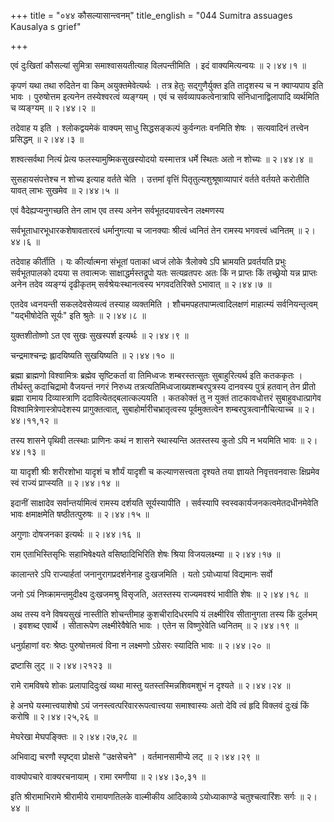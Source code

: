 +++
title = "०४४ कौसल्यासान्त्वनम्"
title_english = "044 Sumitra assuages Kausalya s grief"

+++


एवं दुःखितां कौसल्यां सुमित्रा समाश्वासयतीत्याह विलपन्तीमिति । इदं
वाक्यमित्यन्वयः  ॥  २।४४।१  ॥   

  

कृपणं यथा तथा रुदितेन वा किम् अयुक्तमेवेत्यर्थः । तत्र हेतुः
सद्गुणैर्युक्त इति तादृशस्य च न क्वाप्यपाय इति भावः । पुरुषोत्तम इत्यनेन
तस्येश्वरत्वं व्यङ्ग्यम् । एवं च सर्वव्यापकत्वेनात्रापि
संनिधानाद्विलापादि व्यर्थमिति च व्यङ्ग्यम्  ॥  २।४४।२  ॥   

  

तदेवाह य इति । श्लोकद्वयमेकं वाक्यम् साधु सिद्धसङ्कल्पं कुर्वन्गतः
वनमिति शेषः । सत्यवादिनं तत्त्वेन प्रसिद्धम्  ॥  २।४४।३  ॥   

  

शश्वत्सर्वथा नित्यं प्रेत्य फलस्यामुष्मिकसुखस्योदयो यस्मात्तत्र धर्मे
स्थितः अतो न शोच्यः  ॥  २।४४।४  ॥   

  

सुसहायसंपत्तेश्च न शोच्य इत्याह वर्तते चेति । उत्तमां वृत्तिं
पितृतुल्यशुश्रूषाव्यापारं वर्तते वर्तयते करोतीति यावत् लाभः सुखमेव  ॥ 
२।४४।५  ॥   

  

एवं वैदेह्यप्यनुगच्छति तेन लाभ एव तस्य अनेन सर्वभूतदयावत्त्वेन
लक्ष्मणस्य  

सर्वभूताधारभूधारकशेषावतारत्वं धर्मानुगत्या च जानक्याः श्रीत्वं ध्वनितं
तेन रामस्य भगवत्त्वं ध्वनितम्  ॥  २।४४।६  ॥   

  

तदेवाह कीर्तीति । यः कीर्त्यात्मना संभूतां पताकां ध्वजं लोके त्रैलोक्ये
ऽपि भ्रामयति प्रवर्तयति प्रभुः सर्वभूतपालको दयया स तवात्मजः
साक्षाद्धर्मस्तद्रूपो यतः सत्यव्रतपरः अतः किं न प्राप्तः किं तच्छ्रेयो
यन्न प्राप्तः अनेन तदेव व्यङ्ग्यं दृढीकृतम् सर्वश्रेयःस्थानत्वस्य
भगवदतिरिक्ते ऽभावात्  ॥  २।४४।७  ॥   

  

एतदेव ध्वनयन्ती सकलदेवसेव्यत्वं तस्याह व्यक्तमिति ।
शौचमपहतपाप्मत्वादिलक्षणं माहात्म्यं सर्वनियन्तृत्वम् "यद्भीषोदेति
सूर्यः" इति श्रुतेः  ॥  २।४४।८  ॥   

  

युक्तशीतोष्णो ऽत एव सुखः सुखस्पर्श इत्यर्थः  ॥  २।४४।९  ॥   

  

चन्द्रमाश्चन्द्रः ह्लादयिष्यति सुखयिष्यति  ॥  २।४४।१०  ॥   

  

ब्रह्मा ब्राह्मणो विश्वामित्रः ब्रह्मेव सृष्टिकर्ता वा तिमिध्वजः
शम्बरस्तत्सुतः सुबाहुरित्यर्थ इति कतककृतः । तीर्थस्तु कदाचिद्रामो
वैजयन्तं नगरं निरुध्य तत्रत्यतिमिध्वजाख्यशम्बरपुत्रस्य दानवस्य पुत्रं
हतवान् तेन प्रीतो ब्रह्मा रामाय दिव्यास्त्राणि ददावित्येतद्बलात्कल्पयति
। कतकोक्तं तु न युक्तं ताटकावधोत्तरं सुबाहुवधात्प्रागेव
विश्वामित्रेणास्त्रोपदेशस्य प्रागुक्तत्वात्, सुबाहोर्मारीचभ्रातृत्वस्य
पूर्वमुक्तत्वेन शम्बरपुत्रत्वानौचित्याच्च  ॥  २।४४।११,१२  ॥   

  

तस्य शासने पृथिवी तत्स्थाः प्राणिनः कथं न शासने स्थास्यन्ति अतस्तस्य
कुतो ऽपि न भयमिति भावः  ॥  २।४४।१३  ॥   

  

या यादृशी श्रीः शरीरशोभा यादृशं च शौर्यं यादृशी च कल्याणसत्त्वता दृश्यते
तया ज्ञायते निवृत्तवनवासः क्षिप्रमेव स्वं राज्यं प्राप्स्यति  ॥  २।४४।१४
 ॥   

  

इदानीं साक्षादेव सर्वान्तर्यामित्वं रामस्य दर्शयति सूर्यस्यापीति ।
सर्वस्यापि स्वस्वकार्यजनकत्वमेतदधीनमेवेति भावः क्षमाक्षमेति
षष्ठीतत्पुरुषः  ॥  २।४४।१५  ॥   

  

अगुणाः दोषजनका इत्यर्थः  ॥  २।४४।१६  ॥   

  

राम एताभिस्तिसृभिः सहाभिषेक्ष्यते वसिष्ठादिभिरिति शेषः श्रिया
विजयलक्ष्म्या  ॥  २।४४।१७  ॥   

  

कालान्तरे ऽपि राज्यार्हतां जनानुरागप्रदर्शनेनाह दुःखजमिति । यतो
ऽयोध्यायां विद्यमानः सर्वो  

जनो ऽयं निष्क्रामन्तमुदीक्ष्य दुःखजमश्रु विसृजति, अतस्तस्य राज्यमवश्यं
भावीति शेषः  ॥  २।४४।१८  ॥   

  

अथ तस्य वने विषयसुखं नास्तीति शोचन्तीमाह कुशचीरादिधरमपि यं लक्ष्मीरिव
सीतानुगता तस्य किं दुर्लभम् । इवशब्द एवार्थे । सीतारूपेण लक्ष्मीरेवैषेति
भावः । एतेन स विष्णुरेवेति ध्वनितम्  ॥  २।४४।१९  ॥   

  

धनुर्ग्रहाणां वरः श्रेष्ठः पुरुषोत्तमत्वं विना न लक्ष्मणो ऽग्रेसरः
स्यादिति भावः  ॥  २।४४।२०  ॥   

  

द्रष्टासि लुट्  ॥  २।४४।२१२३  ॥   

  

रामे रामविषये शोकः प्रलापादिदुःखं व्यथा मास्तु यतस्तस्मिन्नशिवमशुभं न
दृश्यते  ॥  २।४४।२४  ॥   

  

हे अनघे यस्मात्त्वयाशेषो ऽयं जनस्त्वत्परिवाररूपत्वात्त्वया समाश्वास्यः
अतो देवि त्वं हृदि विक्लवं दुःखं किं करोषि  ॥  २।४४।२५,२६  ॥   

  

मेघरेखा मेघपङ्क्तिः  ॥  २।४४।२७,२८  ॥   

  

अभिवाद्य चरणौ स्पृष्ट्वा प्रोक्षसे "उक्षसेचने" । वर्तमानसामीप्ये लट्  ॥ 
२।४४।२९  ॥   

  

वाक्योपचारे वाक्यरचनायाम् । रामा रमणीया  ॥  २।४४।३०,३१  ॥   

  

इति श्रीरामाभिरामे श्रीरामीये रामायणतिलके वाल्मीकीय आदिकाव्ये
ऽयोध्याकाण्डे चतुश्चत्वारिंशः सर्गः  ॥  २।४४  ॥   

  

  


